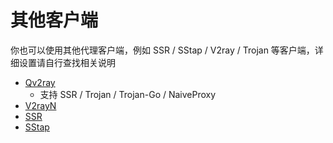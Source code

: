 # 其他客户端

你也可以使用其他代理客户端，例如 SSR / SStap / V2ray / Trojan 等客户端，详细设置请自行查找相关说明

* [Qv2ray](https://github.com/Qv2ray/Qv2ray)
  * 支持 SSR / Trojan / Trojan-Go / NaiveProxy
* [V2rayN](https://github.com/2dust/v2rayN/releases)
* [SSR](https://github.com/shadowsocksrr/shadowsocksr-csharp/releases)
* [SStap](https://github.com/FQrabbit/SSTap-Rule/releases/tag/SSTap%E5%B8%B8%E7%94%A8%E7%89%88%E6%9C%AC%E5%8F%8A%E5%8E%BB%E5%B9%BF%E5%91%8A)

